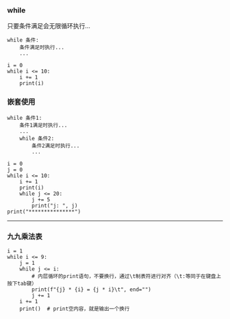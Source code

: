 ### while

只要条件满足会无限循环执行...

```
while 条件:
    条件满足时执行...
    ...
```

```
i = 0
while i <= 10:
    i += 1
    print(i)
```

### 嵌套使用

```
while 条件1:
    条件1满足时执行...
    ...
    while 条件2:
        条件2满足时执行...
        ...
```

```
i = 0
j = 0
while i <= 10:
    i += 1
    print(i)
    while j <= 20:
        j += 5
        print("j: ", j)
print("***************")
```

---

### 九九乘法表

```
i = 1
while i <= 9:
    j = 1
    while j <= i:
        # 内层循环的print语句，不要换行，通过\t制表符进行对齐（\t:等同于在键盘上按下tab键）
        print(f"{j} * {i} = {j * i}\t", end="")
        j += 1
    i += 1
    print()  # print空内容，就是输出一个换行
```